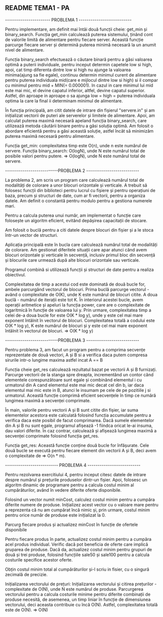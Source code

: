 ## README TEMA1 - PA

 ----------------------- PROBLEMA 1 ---------------------------

Pentru implementare, am definit mai întâi două funcții cheie: get_min și binary_search. Funcția get_min calculează puterea sistemului, ținând cont de valorile limită de alimentare pentru fiecare server. Această funcție parcurge fiecare server și determină puterea minimă necesară la un anumit nivel de alimentare. 

Funcția binary_search efectuează o căutare binară pentru a găsi valoarea optimă a puterii individuale, pentru inceput determin capetele low si high, apoi, cat timp diferenta dintre low si high nu ajunge la valoarea minima(ajung sa fie egale), continuu determin minimul curent de alimentare pentru puterea individuala mid(care e mijlocul dintre low si high) si il compar cu minimul pentru mid + MIN(= 0.000001). In cazul in care minimul lui mid este mai mic, el devine capatul inferior, altfel, devine capatul superior. Astfel, din aproape in aproape o sa ajunga low = high = puterea individuala optima la care la final ii determinam minimul de alimentare.

În funcția principală, am citit datele de intrare din fișierul "servere.in" și am inițializat vectorii de puteri ale serverelor și limitele de alimentare. Apoi, am calculat puterea maximă necesară apeland funcția binary_search, care utilizează metoda căutării binare pentru a găsi soluția optimă. 
Am folosit o abordare eficientă pentru a găsi această soluție, astfel încât să minimizăm puterea maximă necesară pentru alimentare.

Funcția get_min: complexitatea timp este O(n), unde n este numărul de servere.
Funcția binary_search: O(logN), unde N este numărul total de posibile valori pentru putere. => O(logN), unde N este numărul total de servere.

 ---------------------------PROBLEMA 2 ---------------------------

La problema 2, am scris un program care calculează numărul total de modalități de colorare a unor blocuri orizontale și verticale.
A trebuit să folosesc funcții din biblioteci pentru lucrul cu fișiere și pentru operațiuni de baza, precum și structuri de date, cum ar fi vectorii, pentru a organiza datele.
Am definit o constantă pentru modulo pentru a gestiona numerele mari.

Pentru a calcula puterea unui număr, am implementat o funcție care folosește un algoritm eficient, evitând depășirea capacitații de stocare. 

Am folosit o buclă pentru a citi datele despre blocuri din fișier și a le stoca într-un vector de structuri.

Aplicația principală este în bucla care calculează numărul total de modalități de colorare. Am gestionat diferitele situații care apar atunci când avem blocuri orizontale și verticale în secvență, inclusiv primul bloc din secvență și blocurile care urmează după alte blocuri orizontale sau verticale.

Programul combină si utilizează funcții și structuri de date pentru a realiza obiectivul.


Complexitatea de timp a acestui cod este dominată de două bucle for, ambele parcurgând vectorul de blocuri. Prima buclă parcurge vectorul - având o complexitate de O(K), unde K este numărul de blocuri citite. 
A doua buclă - numărul de iterații este tot K. 
În interiorul acestei bucle, avem operații aritmetice și apeluri la funcția power, care are o complexitate de logaritmică în funcție de valoarea lui y. Prin urmare, complexitatea timp a celei de-a doua bucle for este O(K * log y), unde y este cel mai mare exponent întâlnit în vectorul de blocuri. Complexitatea totală a codului este O(K * log y),  K este numărul de blocuri și y este cel mai mare exponent întâlnit în vectorul de blocuri. => O(K * log y)

 ---------------------------PROBLEMA 3 ---------------------------

Pentru problema 3, am facut un program pentru a comprima secvențe reprezentate de două vectori, A și B si a verifica daca putem compresa sirurile intr-o lungime maxima astfel incat A == B

Funcția cheie get_res calculează rezultatul bazat pe vectorii A și B furnizați. Parcurge vectorii de la stanga spre dreapta, incrementând un contor când elementele corespunzătoare sunt egale și combinând elementul i cu urmatorul din A cand elementul este mai mic decat cel din b, iar daca elementul mai mic este in B, atunci le insumam pe cele de pe pozitiile j si urmatorul. Această funcție comprimă eficient secvențele în timp ce numără lungimea maximă a secvenței comprimate.

În main, valorile pentru vectorii A și B sunt citite din fișier, iar suma elementelor acestora este calculată folosind funcția accumulate pentru a verifica daca este posibil de facut comprimarea. Dacă sumele elementelor din A și B nu sunt egale, programul afișează -1 fiindca oricat le-ai insuma, dau valori diferite. În caz contrar, calculează și afișează lungimea maximă a secvenței comprimate folosind funcția get_res.

Funcția get_res: Această funcție conține două bucle for înfășurate. Cele două bucle se execută pentru fiecare element din vectorii A și B, deci avem o complexitate de => O(n * m).

 --------------------------- PROBLEMA 4 ---------------------------

Pentru rezolvarea exercitiului 4, pentru inceput citesc datele de intrare despre numărul și prețurile produselor dintr-un fișier.
Apoi, folosesc un algoritm dinamic de programare pentru a calcula costul minim al cumpărăturilor, având în vedere diferite oferte disponibile.

Folosind un vector numit minCost, calculez costul minim pentru a cumpăra diferite numere de produse. Inițializez acest vector cu o valoare mare pentru a reprezenta că nu am cumpărat încă nimic și, prin urmare, costul minim pentru orice număr de produse este inițializat la 0.

Parcurg fiecare produs și actualizez minCost în funcție de ofertele disponibile

Pentru fiecare produs în parte, actualizez costul minim pentru a cumpăra acel produs individual.
Verific dacă pot beneficia de oferte care implică gruparea de produse. Dacă da, actualizez costul minim pentru grupuri de două și trei produse, folosind funcțiile sale50 și sale100 pentru a calcula costurile specifice acestor oferte.

Obțin costul minim total al cumpărăturilor și-l scriu in fisier, cu o singură zecimală de precizie.

Inițializarea vectorului de prețuri: Inițializarea vectorului și citirea prețurilor - complexitate de O(N), unde N este numărul de produse.
Parcurgerea vectorului pentru a calcula costurile minime pentru diferite combinații de produse necesită, de asemenea, un timp liniar în funcție de dimensiunea vectorului, deci aceasta contribuie cu încă O(N). Astfel, complexitatea totală este de O(N). => O(N)
